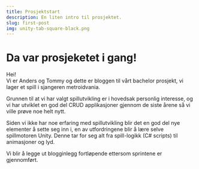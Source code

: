 ```yaml
---
title: Prosjektstart
description: En liten intro til prosjektet.
slug: first-post
img: unity-tab-square-black.png
---
```


# Da var prosjeketet i gang!

Hei!<br>
Vi er Anders og Tommy og dette er bloggen til vårt bachelor prosjekt, vi
lager et spill i sjangeren metroidvania. 

Grunnen til at vi har valgt spillutvikling er i hovedsak personlig interesse,
og vi har utviklet en god del CRUD applikasjoner gjennom de siste årene så
vi ville prøve noe helt nytt. 

Siden vi ikke har noe erfaring med spillutvikling blir det en god del nye elementer å sette seg inn i, en av utfordringene blir å lære selve spillmotoren Unity. Denne tar for seg alt fra spill-logikk (C# scripts) til animasjoner og lyd.

Vi blir å legge ut blogginlegg fortløpende ettersom sprintene er gjennomført.


